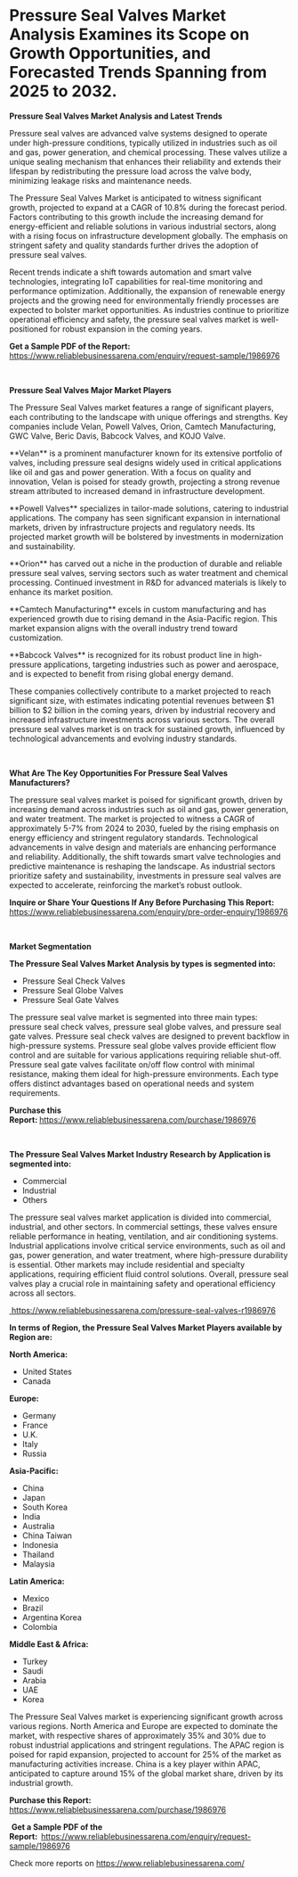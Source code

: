 <p><h1>Pressure Seal Valves Market Analysis Examines its Scope on Growth Opportunities, and Forecasted Trends Spanning from 2025 to 2032.</h1></p><p><strong>Pressure Seal Valves Market Analysis and Latest Trends</strong></p>
<p><p>Pressure seal valves are advanced valve systems designed to operate under high-pressure conditions, typically utilized in industries such as oil and gas, power generation, and chemical processing. These valves utilize a unique sealing mechanism that enhances their reliability and extends their lifespan by redistributing the pressure load across the valve body, minimizing leakage risks and maintenance needs.</p><p>The Pressure Seal Valves Market is anticipated to witness significant growth, projected to expand at a CAGR of 10.8% during the forecast period. Factors contributing to this growth include the increasing demand for energy-efficient and reliable solutions in various industrial sectors, along with a rising focus on infrastructure development globally. The emphasis on stringent safety and quality standards further drives the adoption of pressure seal valves.</p><p>Recent trends indicate a shift towards automation and smart valve technologies, integrating IoT capabilities for real-time monitoring and performance optimization. Additionally, the expansion of renewable energy projects and the growing need for environmentally friendly processes are expected to bolster market opportunities. As industries continue to prioritize operational efficiency and safety, the pressure seal valves market is well-positioned for robust expansion in the coming years.</p></p>
<p><strong>Get a Sample PDF of the Report:&nbsp;</strong> <a href="https://www.reliablebusinessarena.com/enquiry/request-sample/1986976?utm_campaign=3181&utm_medium=2&utm_source=Github&utm_content=ia&utm_term=10042025&utm_id=pressure-seal-valves">https://www.reliablebusinessarena.com/enquiry/request-sample/1986976</a></p>
<p>&nbsp;</p>
<p><strong>Pressure Seal Valves Major Market Players</strong></p>
<p><p>The Pressure Seal Valves market features a range of significant players, each contributing to the landscape with unique offerings and strengths. Key companies include Velan, Powell Valves, Orion, Camtech Manufacturing, GWC Valve, Beric Davis, Babcock Valves, and KOJO Valve.</p><p>**Velan** is a prominent manufacturer known for its extensive portfolio of valves, including pressure seal designs widely used in critical applications like oil and gas and power generation. With a focus on quality and innovation, Velan is poised for steady growth, projecting a strong revenue stream attributed to increased demand in infrastructure development.</p><p>**Powell Valves** specializes in tailor-made solutions, catering to industrial applications. The company has seen significant expansion in international markets, driven by infrastructure projects and regulatory needs. Its projected market growth will be bolstered by investments in modernization and sustainability.</p><p>**Orion** has carved out a niche in the production of durable and reliable pressure seal valves, serving sectors such as water treatment and chemical processing. Continued investment in R&D for advanced materials is likely to enhance its market position.</p><p>**Camtech Manufacturing** excels in custom manufacturing and has experienced growth due to rising demand in the Asia-Pacific region. This market expansion aligns with the overall industry trend toward customization.</p><p>**Babcock Valves** is recognized for its robust product line in high-pressure applications, targeting industries such as power and aerospace, and is expected to benefit from rising global energy demand.</p><p>These companies collectively contribute to a market projected to reach significant size, with estimates indicating potential revenues between $1 billion to $2 billion in the coming years, driven by industrial recovery and increased infrastructure investments across various sectors. The overall pressure seal valves market is on track for sustained growth, influenced by technological advancements and evolving industry standards.</p></p>
<p>&nbsp;</p>
<p><strong>What Are The Key Opportunities For Pressure Seal Valves Manufacturers?</strong></p>
<p><p>The pressure seal valves market is poised for significant growth, driven by increasing demand across industries such as oil and gas, power generation, and water treatment. The market is projected to witness a CAGR of approximately 5-7% from 2024 to 2030, fueled by the rising emphasis on energy efficiency and stringent regulatory standards. Technological advancements in valve design and materials are enhancing performance and reliability. Additionally, the shift towards smart valve technologies and predictive maintenance is reshaping the landscape. As industrial sectors prioritize safety and sustainability, investments in pressure seal valves are expected to accelerate, reinforcing the market’s robust outlook.</p></p>
<p><strong>Inquire or Share Your Questions If Any Before Purchasing This Report:</strong> <a href="https://www.reliablebusinessarena.com/enquiry/pre-order-enquiry/1986976?utm_campaign=3181&utm_medium=2&utm_source=Github&utm_content=ia&utm_term=10042025&utm_id=pressure-seal-valves">https://www.reliablebusinessarena.com/enquiry/pre-order-enquiry/1986976</a></p>
<p>&nbsp;</p>
<p><strong>Market Segmentation</strong></p>
<p><strong>The Pressure Seal Valves Market Analysis by types is segmented into:</strong></p>
<p><ul><li>Pressure Seal Check Valves</li><li>Pressure Seal Globe Valves</li><li>Pressure Seal Gate Valves</li></ul></p>
<p><p>The pressure seal valve market is segmented into three main types: pressure seal check valves, pressure seal globe valves, and pressure seal gate valves. Pressure seal check valves are designed to prevent backflow in high-pressure systems. Pressure seal globe valves provide efficient flow control and are suitable for various applications requiring reliable shut-off. Pressure seal gate valves facilitate on/off flow control with minimal resistance, making them ideal for high-pressure environments. Each type offers distinct advantages based on operational needs and system requirements.</p></p>
<p><strong>Purchase this Report:&nbsp;</strong><a href="https://www.reliablebusinessarena.com/purchase/1986976?utm_campaign=3181&utm_medium=2&utm_source=Github&utm_content=ia&utm_term=10042025&utm_id=pressure-seal-valves">https://www.reliablebusinessarena.com/purchase/1986976</a></p>
<p>&nbsp;</p>
<p><strong>The Pressure Seal Valves Market Industry Research by Application is segmented into:</strong></p>
<p><ul><li>Commercial</li><li>Industrial</li><li>Others</li></ul></p>
<p><p>The pressure seal valves market application is divided into commercial, industrial, and other sectors. In commercial settings, these valves ensure reliable performance in heating, ventilation, and air conditioning systems. Industrial applications involve critical service environments, such as oil and gas, power generation, and water treatment, where high-pressure durability is essential. Other markets may include residential and specialty applications, requiring efficient fluid control solutions. Overall, pressure seal valves play a crucial role in maintaining safety and operational efficiency across all sectors.</p></p>
<p><a href="https://www.reliablebusinessarena.com/pressure-seal-valves-r1986976?utm_campaign=3181&utm_medium=2&utm_source=Github&utm_content=ia&utm_term=10042025&utm_id=pressure-seal-valves">&nbsp;https://www.reliablebusinessarena.com/pressure-seal-valves-r1986976</a></p>
<p><strong>In terms of Region, the Pressure Seal Valves Market Players available by Region are:</strong></p>
<p>
    <p> <strong> North America: </strong>
        <ul>
            <li>United States</li>
            <li>Canada</li>
        </ul>
        </p> 
    <p> <strong> Europe: </strong>
        <ul>
            <li>Germany</li>
            <li>France</li>
            <li>U.K.</li>
            <li>Italy</li>
            <li>Russia</li>
        </ul>
        </p> 
    <p> <strong> Asia-Pacific: </strong>
        <ul>
            <li>China</li>
            <li>Japan</li>
            <li>South Korea</li>
            <li>India</li>
            <li>Australia</li>
            <li>China Taiwan</li>
            <li>Indonesia</li>
            <li>Thailand</li>
            <li>Malaysia</li>
        </ul>
        </p> 
    <p> <strong> Latin America: </strong>
        <ul>
            <li>Mexico</li>
            <li>Brazil</li>
            <li>Argentina Korea</li>
            <li>Colombia</li>
        </ul>
        </p> 
    <p> <strong> Middle East & Africa: </strong>
        <ul>
            <li>Turkey</li>
            <li>Saudi</li>
            <li>Arabia</li>
            <li>UAE</li>
            <li>Korea</li>
        </ul>
    </p>
    </p>
<p><p>The Pressure Seal Valves market is experiencing significant growth across various regions. North America and Europe are expected to dominate the market, with respective shares of approximately 35% and 30% due to robust industrial applications and stringent regulations. The APAC region is poised for rapid expansion, projected to account for 25% of the market as manufacturing activities increase. China is a key player within APAC, anticipated to capture around 15% of the global market share, driven by its industrial growth.</p></p>
<p><strong>Purchase this Report: </strong><a href="https://www.reliablebusinessarena.com/purchase/1986976?utm_campaign=3181&utm_medium=2&utm_source=Github&utm_content=ia&utm_term=10042025&utm_id=pressure-seal-valves">https://www.reliablebusinessarena.com/purchase/1986976</a></p>
<p>&nbsp;<strong>Get a Sample PDF of the Report:&nbsp;&nbsp;</strong><a href="https://www.reliablebusinessarena.com/enquiry/request-sample/1986976?utm_campaign=3181&utm_medium=2&utm_source=Github&utm_content=ia&utm_term=10042025&utm_id=pressure-seal-valves">https://www.reliablebusinessarena.com/enquiry/request-sample/1986976</a></p>
<p><strong></strong></p>
<p>Check more reports on <a href="https://www.reliablebusinessarena.com/?utm_campaign=3181&utm_medium=2&utm_source=Github&utm_content=ia&utm_term=10042025&utm_id=pressure-seal-valves">https://www.reliablebusinessarena.com/</a></p>